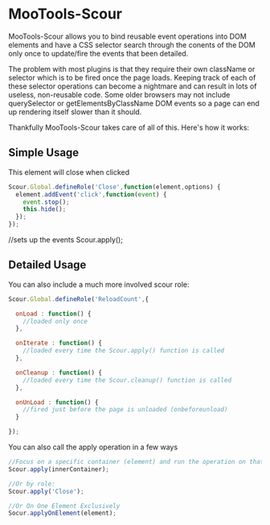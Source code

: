 # MooTools-Scour
MooTools-Scour allows you to bind reusable event operations into DOM elements and have a CSS selector search through the conents of the DOM only once to update/fire the events that been detailed.

The problem with most plugins is that they require their own className or selector which is to be fired once the page loads. Keeping track of each of these selector operations can become a nightmare and can result in lots of useless, non-reusable code. Some older browsers may not include querySelector or getElementsByClassName DOM events so a page can end up rendering itself slower than it should.

Thankfully MooTools-Scour takes care of all of this. Here's how it works:

## Simple Usage
<div data-role="Close">This element will close when clicked</div>

```javascript
Scour.Global.defineRole('Close',function(element,options) {
  element.addEvent('click',function(event) {
    event.stop();
    this.hide();
  });
});
```

//sets up the events
Scour.apply();

## Detailed Usage
You can also include a much more involved scour role:

```javascript
Scour.Global.defineRole('ReloadCount',{

  onLoad : function() {
    //loaded only once
  },

  onIterate : function() {
    //loaded every time the Scour.apply() function is called
  },

  onCleanup : function() {
    //loaded every time the Scour.cleanup() function is called
  },

  onUnLoad : function() {
    //fired just before the page is unloaded (onbeforeunload)
  }

});
```

You can also call the apply operation in a few ways

```javascript
//Focus on a specific container (element) and run the operation on that and its children
Scour.apply(innerContainer);

//Or by role:
Scour.apply('Close');

//Or On One Element Exclusively
Socur.applyOnElement(element);
```
